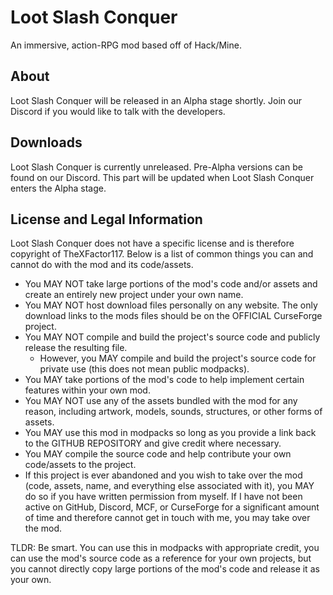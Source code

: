 # Loot Slash Conquer
An immersive, action-RPG mod based off of Hack/Mine.

## About
Loot Slash Conquer will be released in an Alpha stage shortly. Join our Discord if you would like to talk with the developers.

## Downloads
Loot Slash Conquer is currently unreleased. Pre-Alpha versions can be found on our Discord. This part will be updated when Loot Slash Conquer enters the Alpha stage.

## License and Legal Information
Loot Slash Conquer does not have a specific license and is therefore copyright of TheXFactor117. Below is a list of common things you can and cannot do with the mod and its code/assets.

* You MAY NOT take large portions of the mod's code and/or assets and create an entirely new project under your own name.
* You MAY NOT host download files personally on any website. The only download links to the mods files should be on the OFFICIAL CurseForge project.
* You MAY NOT compile and build the project's source code and publicly release the resulting file.
  * However, you MAY compile and build the project's source code for private use (this does not mean public modpacks).
* You MAY take portions of the mod's code to help implement certain features within your own mod.
* You MAY NOT use any of the assets bundled with the mod for any reason, including artwork, models, sounds, structures, or other forms of assets.
* You MAY use this mod in modpacks so long as you provide a link back to the GITHUB REPOSITORY and give credit where necessary.
* You MAY compile the source code and help contribute your own code/assets to the project.
* If this project is ever abandoned and you wish to take over the mod (code, assets, name, and everything else associated with it), you MAY do so if you have written permission from myself. If I have not been active on GitHub, Discord, MCF, or CurseForge for a significant amount of time and therefore cannot get in touch with me, you may take over the mod.

TLDR: Be smart. You can use this in modpacks with appropriate credit, you can use the mod's source code as a reference for your own projects, but you cannot directly copy large portions of the mod's code and release it as your own.
